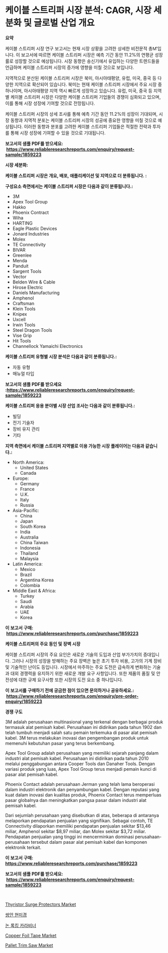 <p><h1>케이블 스트리퍼 시장 분석: CAGR, 시장 세분화 및 글로벌 산업 개요</h1></p><p><strong>요약</strong></p>
<p><p>케이블 스트리퍼 시장 연구 보고서는 현재 시장 상황을 고려한 상세한 비전문적 총Ꙧ입니다. 이 보고서에 따르면 케이블 스트리퍼 시장은 예측 기간 동안 11.2%의 연평균 성장률로 성장할 것으로 예상됩니다. 시장 동향은 송신기에서 유입하는 다양한 트렌드들을 언급하며 케이블 스트리퍼 시장의 증가에 영향을 미칠 것으로 보입니다.</p><p>지역적으로 분산된 케이블 스트리퍼 시장은 북미, 아시아태평양, 유럽, 미국, 중국 등 다양한 지역으로 확산되어 있습니다. 북미는 현재 케이블 스트리퍼 시장에서 주요 시장 중 하나이며, 아시아태평양 지역 역시 빠르게 성장하고 있습니다. 유럽, 미국, 중국 등 지역별 케이블 스트리퍼 시장은 다양한 케이블 스트리퍼 기업들의 경쟁이 심화되고 있으며, 이를 통해 시장 성장에 기여할 것으로 전망됩니다.</p><p>케이블 스트리퍼 시장의 상세 조사를 통해 예측 기간 동안 11.2%의 성장이 기대되며, 시장 동향과 지역적 분포는 케이블 스트리퍼 시장의 성공에 중요한 영향을 미칠 것으로 예상됩니다. 이러한 동향과 분포를 고려한 케이블 스트리퍼 기업들은 적절한 전략과 투자를 통해 시장 성장에 기여할 수 있을 것으로 기대됩니다.</p></p>
<p><strong>보고서의 샘플 PDF를 받으세요: &nbsp;<a href="https://www.reliableresearchreports.com/enquiry/request-sample/1859223">https://www.reliableresearchreports.com/enquiry/request-sample/1859223</a></strong></p>
<p><strong>시장 세분화:</strong></p>
<p><strong> 케이블 스트리퍼 시장은 개요, 배포, 애플리케이션 및 지역으로 더 분류됩니다. :</strong></p>
<p><strong>구성요소 측면에서는 케이블 스트리퍼 시장은 다음과 같이 분류됩니다.:</strong></p>
<p><ul><li>3M</li><li>Apex Tool Group</li><li>Hakko</li><li>Phoenix Contract</li><li>Wiha</li><li>HARTING</li><li>Eagle Plastic Devices</li><li>Jonard Industries</li><li>Molex</li><li>TE Connectivity</li><li>BIVAR</li><li>Greenlee</li><li>Menda</li><li>Panduit</li><li>Sargent Tools</li><li>Vector</li><li>Belden Wire & Cable</li><li>Hirose Electric</li><li>Daniels Manufacturing</li><li>Amphenol</li><li>Craftsman</li><li>Klein Tools</li><li>Knipex</li><li>Uxcell</li><li>Irwin Tools</li><li>Steel Dragon Tools</li><li>Vise Grip</li><li>Hit Tools</li><li>Channellock
    Yamaichi Electronics</li></ul></p>
<p><strong> 케이블 스트리퍼 유형별 시장 분석은 다음과 같이 분류됩니다.:</strong></p>
<p><ul><li>자동 유형</li><li>매뉴얼 타입</li></ul></p>
<p><strong>보고서의 샘플 PDF를 받으세요 :<a href="https://www.reliableresearchreports.com/enquiry/request-sample/1859223">https://www.reliableresearchreports.com/enquiry/request-sample/1859223</a></strong></p>
<p><strong> 케이블 스트리퍼 응용 분야별 시장 산업 조사는 다음과 같이 분류됩니다.:</strong></p>
<p><ul><li>빌딩</li><li>전기 기술자</li><li>장비 유지 관리</li><li>기타</li></ul></p>
<p><strong>지역 측면에서 케이블 스트리퍼 지역별로 이용 가능한 시장 플레이어는 다음과 같습니다.:</strong></p>
<p><ul>
    <li>
        North America:
        <ul>
            <li>United States</li>
            <li>Canada</li>
        </ul>
    </li>
    <li>
        Europe:
        <ul>
            <li>Germany</li>
            <li>France</li>
            <li>U.K.</li>
            <li>Italy</li>
            <li>Russia</li>
        </ul>
    </li>
    <li>
        Asia-Pacific:
        <ul>
            <li>China</li>
            <li>Japan</li>
            <li>South Korea</li>
            <li>India</li>
            <li>Australia</li>
            <li>China Taiwan</li>
            <li>Indonesia</li>
            <li>Thailand</li>
            <li>Malaysia</li>
        </ul>
    </li>
    <li>
        Latin America:
        <ul>
            <li>Mexico</li>
            <li>Brazil</li>
            <li>Argentina Korea</li>
            <li>Colombia</li>
        </ul>
    </li>
    <li>
        Middle East & Africa:
        <ul>
            <li>Turkey</li>
            <li>Saudi</li>
            <li>Arabia</li>
            <li>UAE</li>
            <li>Korea</li>
        </ul>
    </li>
    </ul></p>
<p><strong>이 보고서 구매: &nbsp;<a href="https://www.reliableresearchreports.com/purchase/1859223">https://www.reliableresearchreports.com/purchase/1859223</a></strong></p>
<p><strong>케이블 스트리퍼의 주요 동인 및 장벽 시장</strong></p>
<p><p>케이블 스트리퍼 시장의 주요 요인은 새로운 기술의 도입과 산업 부가가치의 증대입니다. 그러나 시장의 성장을 방해하는 주요 장벽은 높은 초기 투자 비용, 고가의 기계 장비 및 기술적인 난이도 등입니다. 시장에서 마주하는 주요 도전은 급속하게 변화하는 기술과 대외 경쟁력을 유지하기 위한 새로운 개발 요구 사항입니다. 또한 제품의 품질 및 안전성에 대한 규제 요구사항 또한 시장의 도전 요소 중 하나입니다.</p></p>
<p><strong>이 보고서를 구매하기 전에 궁금한 점이 있으면 문의하거나 공유하세요.: &nbsp;<a href="https://www.reliableresearchreports.com/enquiry/pre-order-enquiry/1859223">https://www.reliableresearchreports.com/enquiry/pre-order-enquiry/1859223</a></strong></p>
<p><strong>경쟁 구도</strong></p>
<p><p>3M adalah perusahaan multinasional yang terkenal dengan berbagai produk termasuk alat pemisah kabel. Perusahaan ini didirikan pada tahun 1902 dan telah tumbuh menjadi salah satu pemain terkemuka di pasar alat pemisah kabel. 3M terus melakukan inovasi dan pengembangan produk untuk memenuhi kebutuhan pasar yang terus berkembang.</p><p>Apex Tool Group adalah perusahaan yang memiliki sejarah panjang dalam industri alat pemisah kabel. Perusahaan ini didirikan pada tahun 2010 melalui penggabungan antara Cooper Tools dan Danaher Tools. Dengan variasi produk yang luas, Apex Tool Group terus menjadi pemain kunci di pasar alat pemisah kabel.</p><p>Phoenix Contact adalah perusahaan Jerman yang telah lama beroperasi dalam industri elektronik dan penyambungan kabel. Dengan reputasi yang kuat dalam inovasi dan kualitas produk, Phoenix Contact terus memperluas pasar globalnya dan meningkatkan pangsa pasar dalam industri alat pemisah kabel.</p><p>Dari sejumlah perusahaan yang disebutkan di atas, beberapa di antaranya melaporkan pendapatan penjualan yang signifikan. Sebagai contoh, TE Connectivity dilaporkan memiliki pendapatan penjualan sekitar $13,46 miliar, Amphenol sekitar $8,97 miliar, dan Molex sekitar $3,72 miliar. Pendapatan penjualan yang tinggi ini mencerminkan dominasi perusahaan-perusahaan tersebut dalam pasar alat pemisah kabel dan komponen elektronik terkait.</p></p>
<p><strong>이 보고서 구매: &nbsp; <a href="https://www.reliableresearchreports.com/purchase/1859223">https://www.reliableresearchreports.com/purchase/1859223</a></strong></p>
<p><strong>보고서의 샘플 PDF를 받으세요: &nbsp;<a href="https://www.reliableresearchreports.com/enquiry/request-sample/1859223">https://www.reliableresearchreports.com/enquiry/request-sample/1859223</a></strong><strong></strong></p>
<p>&nbsp;</p>
<p><p><a href="https://view.publitas.com/reportprime-1/thyristor-surge-protectors-market-size-reflecting-a-forecast-till-2031-market-by-type-by-application-and-by-geography/">Thyristor Surge Protectors Market</a></p><p><a href="https://github.com/vskv4779xr1/Market-Research-Report-List-1/blob/main/5379249192207.md">쌍안 현미경</a></p><p><a href="https://medium.com/@fernandotryo5lson96765/2024%EB%85%84%EB%B6%80%ED%84%B0-2031%EB%85%84%EA%B9%8C%EC%A7%80%EC%9D%98-%EA%B8%B0%EA%B0%84%EC%9D%84-%EC%9C%84%ED%95%9C-%EB%B9%84-%EC%9E%A0%EA%B8%88%ED%98%95-%EC%B9%B4%EB%9D%BC%EB%B9%84%EB%84%88-%EC%8B%9C%EC%9E%A5-%EB%B6%84%EC%84%9D-%EB%B0%8F-%EA%B7%9C%EB%AA%A8-%EC%98%88%EC%B8%A1-2236484b6be7">논 록킹 카라비너</a></p><p><a href="https://github.com/mahnoor2003/Market-Research-Report-List-3/blob/main/copper-foil-tape-market.md">Copper Foil Tape Market</a></p><p><a href="https://issuu.com/reportprime-2/docs/pallet-trim-saw-market-size-2030.pptx">Pallet Trim Saw Market</a></p></p>